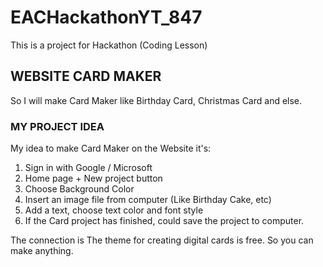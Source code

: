 # EACHackathonYT_847
This is a project for Hackathon (Coding Lesson)

## WEBSITE CARD MAKER
So I will make Card Maker like Birthday Card, Christmas Card and else.

### MY PROJECT IDEA
My idea to make Card Maker on the Website it's:
1. Sign in with Google / Microsoft
2. Home page + New project button
3. Choose Background Color
4. Insert an image file from computer (Like Birthday Cake, etc)
5. Add a text, choose text color and font style
6. If the Card project has finished, could save the project to computer.

The connection is The theme for creating digital cards is free. So you can make anything.
